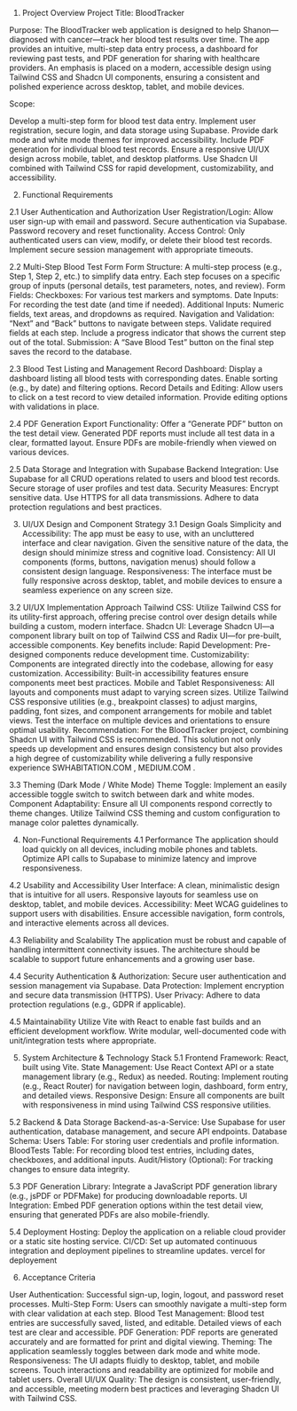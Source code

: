 1. Project Overview
Project Title: BloodTracker

Purpose:
The BloodTracker web application is designed to help Shanon—diagnosed with cancer—track her blood test results over time. The app provides an intuitive, multi-step data entry process, a dashboard for reviewing past tests, and PDF generation for sharing with healthcare providers. An emphasis is placed on a modern, accessible design using Tailwind CSS and Shadcn UI components, ensuring a consistent and polished experience across desktop, tablet, and mobile devices.

Scope:

Develop a multi-step form for blood test data entry.
Implement user registration, secure login, and data storage using Supabase.
Provide dark mode and white mode themes for improved accessibility.
Include PDF generation for individual blood test records.
Ensure a responsive UI/UX design across mobile, tablet, and desktop platforms.
Use Shadcn UI combined with Tailwind CSS for rapid development, customizability, and accessibility.

2. Functional Requirements

2.1 User Authentication and Authorization
User Registration/Login:
Allow user sign-up with email and password.
Secure authentication via Supabase.
Password recovery and reset functionality.
Access Control:
Only authenticated users can view, modify, or delete their blood test records.
Implement secure session management with appropriate timeouts.

2.2 Multi-Step Blood Test Form
Form Structure:
A multi-step process (e.g., Step 1, Step 2, etc.) to simplify data entry.
Each step focuses on a specific group of inputs (personal details, test parameters, notes, and review).
Form Fields:
Checkboxes: For various test markers and symptoms.
Date Inputs: For recording the test date (and time if needed).
Additional Inputs: Numeric fields, text areas, and dropdowns as required.
Navigation and Validation:
“Next” and “Back” buttons to navigate between steps.
Validate required fields at each step.
Include a progress indicator that shows the current step out of the total.
Submission:
A “Save Blood Test” button on the final step saves the record to the database.

2.3 Blood Test Listing and Management
Record Dashboard:
Display a dashboard listing all blood tests with corresponding dates.
Enable sorting (e.g., by date) and filtering options.
Record Details and Editing:
Allow users to click on a test record to view detailed information.
Provide editing options with validations in place.

2.4 PDF Generation
Export Functionality:
Offer a “Generate PDF” button on the test detail view.
Generated PDF reports must include all test data in a clear, formatted layout.
Ensure PDFs are mobile-friendly when viewed on various devices.

2.5 Data Storage and Integration with Supabase
Backend Integration:
Use Supabase for all CRUD operations related to users and blood test records.
Secure storage of user profiles and test data.
Security Measures:
Encrypt sensitive data.
Use HTTPS for all data transmissions.
Adhere to data protection regulations and best practices.

3. UI/UX Design and Component Strategy
3.1 Design Goals
Simplicity and Accessibility:
The app must be easy to use, with an uncluttered interface and clear navigation. Given the sensitive nature of the data, the design should minimize stress and cognitive load.
Consistency:
All UI components (forms, buttons, navigation menus) should follow a consistent design language.
Responsiveness:
The interface must be fully responsive across desktop, tablet, and mobile devices to ensure a seamless experience on any screen size.

3.2 UI/UX Implementation Approach
Tailwind CSS:
Utilize Tailwind CSS for its utility-first approach, offering precise control over design details while building a custom, modern interface.
Shadcn UI:
Leverage Shadcn UI—a component library built on top of Tailwind CSS and Radix UI—for pre-built, accessible components. Key benefits include:
Rapid Development: Pre-designed components reduce development time.
Customizability: Components are integrated directly into the codebase, allowing for easy customization.
Accessibility: Built-in accessibility features ensure components meet best practices.
Mobile and Tablet Responsiveness:
All layouts and components must adapt to varying screen sizes.
Utilize Tailwind CSS responsive utilities (e.g., breakpoint classes) to adjust margins, padding, font sizes, and component arrangements for mobile and tablet views.
Test the interface on multiple devices and orientations to ensure optimal usability.
Recommendation:
For the BloodTracker project, combining Shadcn UI with Tailwind CSS is recommended. This solution not only speeds up development and ensures design consistency but also provides a high degree of customizability while delivering a fully responsive experience 
SWHABITATION.COM
, 
MEDIUM.COM
.

3.3 Theming (Dark Mode / White Mode)
Theme Toggle:
Implement an easily accessible toggle switch to switch between dark and white modes.
Component Adaptability:
Ensure all UI components respond correctly to theme changes.
Utilize Tailwind CSS theming and custom configuration to manage color palettes dynamically.

4. Non-Functional Requirements
4.1 Performance
The application should load quickly on all devices, including mobile phones and tablets.
Optimize API calls to Supabase to minimize latency and improve responsiveness.

4.2 Usability and Accessibility
User Interface:
A clean, minimalistic design that is intuitive for all users.
Responsive layouts for seamless use on desktop, tablet, and mobile devices.
Accessibility:
Meet WCAG guidelines to support users with disabilities.
Ensure accessible navigation, form controls, and interactive elements across all devices.

4.3 Reliability and Scalability
The application must be robust and capable of handling intermittent connectivity issues.
The architecture should be scalable to support future enhancements and a growing user base.

4.4 Security
Authentication & Authorization:
Secure user authentication and session management via Supabase.
Data Protection:
Implement encryption and secure data transmission (HTTPS).
User Privacy:
Adhere to data protection regulations (e.g., GDPR if applicable).

4.5 Maintainability
Utilize Vite with React to enable fast builds and an efficient development workflow.
Write modular, well-documented code with unit/integration tests where appropriate.

5. System Architecture & Technology Stack
5.1 Frontend
Framework: React, built using Vite.
State Management: Use React Context API or a state management library (e.g., Redux) as needed.
Routing: Implement routing (e.g., React Router) for navigation between login, dashboard, form entry, and detailed views.
Responsive Design:
Ensure all components are built with responsiveness in mind using Tailwind CSS responsive utilities.

5.2 Backend & Data Storage
Backend-as-a-Service: Use Supabase for user authentication, database management, and secure API endpoints.
Database Schema:
Users Table: For storing user credentials and profile information.
BloodTests Table: For recording blood test entries, including dates, checkboxes, and additional inputs.
Audit/History (Optional): For tracking changes to ensure data integrity.

5.3 PDF Generation
Library: Integrate a JavaScript PDF generation library (e.g., jsPDF or PDFMake) for producing downloadable reports.
UI Integration:
Embed PDF generation options within the test detail view, ensuring that generated PDFs are also mobile-friendly.

5.4 Deployment
Hosting: Deploy the application on a reliable cloud provider or a static site hosting service.
CI/CD: Set up automated continuous integration and deployment pipelines to streamline updates.
vercel for deployement

6. Acceptance Criteria

User Authentication:
Successful sign-up, login, logout, and password reset processes.
Multi-Step Form:
Users can smoothly navigate a multi-step form with clear validation at each step.
Blood Test Management:
Blood test entries are successfully saved, listed, and editable.
Detailed views of each test are clear and accessible.
PDF Generation:
PDF reports are generated accurately and are formatted for print and digital viewing.
Theming:
The application seamlessly toggles between dark mode and white mode.
Responsiveness:
The UI adapts fluidly to desktop, tablet, and mobile screens.
Touch interactions and readability are optimized for mobile and tablet users.
Overall UI/UX Quality:
The design is consistent, user-friendly, and accessible, meeting modern best practices and leveraging Shadcn UI with Tailwind CSS.